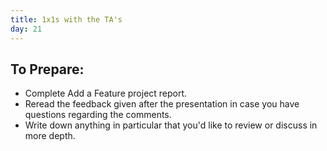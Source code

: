 ```yaml
---
title: 1x1s with the TA's
day: 21
---
```


To Prepare:
------------
- Complete Add a Feature project report.
- Reread the feedback given after the presentation in case you have questions regarding the comments.
- Write down anything in particular that you'd like to review or discuss in more depth.
